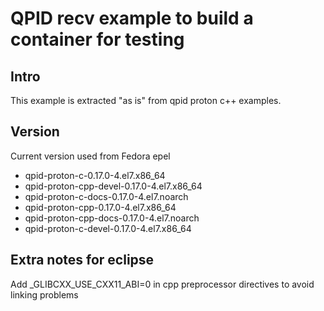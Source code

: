 # QPID recv example to build a container for testing

## Intro

This example is extracted "as is" from qpid proton c++ examples.

## Version

Current version used from Fedora epel

- qpid-proton-c-0.17.0-4.el7.x86_64
- qpid-proton-cpp-devel-0.17.0-4.el7.x86_64
- qpid-proton-c-docs-0.17.0-4.el7.noarch
- qpid-proton-cpp-0.17.0-4.el7.x86_64
- qpid-proton-cpp-docs-0.17.0-4.el7.noarch
- qpid-proton-c-devel-0.17.0-4.el7.x86_64

## Extra notes for eclipse

Add _GLIBCXX_USE_CXX11_ABI=0 in cpp preprocessor directives to avoid linking problems